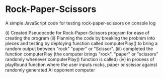 # Rock-Paper-Scissors
 A simple JavaScript code for testing rock-paper-scissors on console log

(i) Created Pseudocode for Rock-Paper-Scissors program for ease of creating the program
(ii) Planning the code by breaking the problem into pieces and testing by deploying function called computerPlay() to bring a random output between "rock" "paper" or "Scissor".
(iii) completed the function computerPlay (the computer brings "rock", "paper" or "scissors" randomly whenever computerPlay() function is called) 
(iv) in process of playRound function where the user inputs rocks, paper or scissor against randomly generated AI opponent computer 